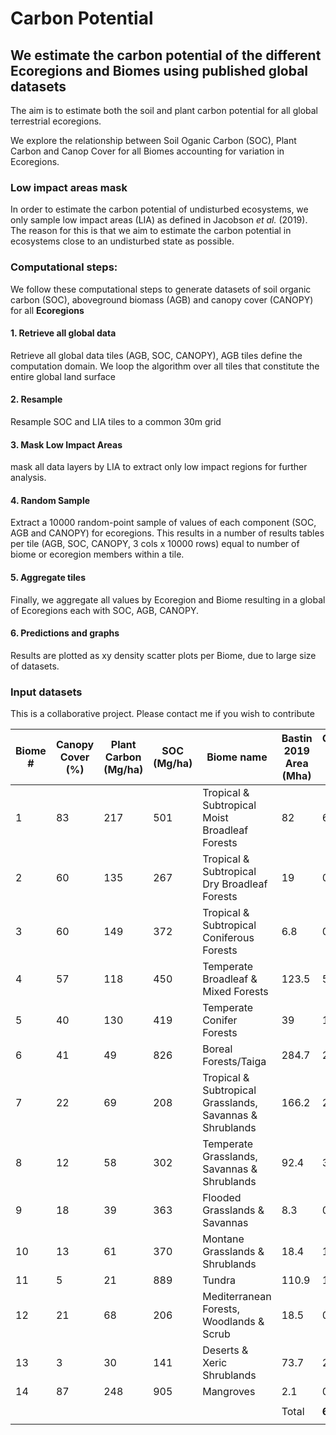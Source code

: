 # Carbon Potential
## We estimate the carbon potential of the different Ecoregions and Biomes using published global datasets

The aim is to estimate both the soil and plant carbon potential for all global terrestrial ecoregions.

We explore the relationship between Soil Oganic Carbon (SOC), Plant Carbon and Canop Cover for all Biomes accounting for variation in Ecoregions.

### Low impact areas mask
In order to estimate the carbon potential of undisturbed ecosystems, we only sample low impact areas (LIA) as defined in Jacobson *et al.* (2019). The reason for this is that we aim to estimate the carbon potential in ecosystems close to an undisturbed state as possible. 

### Computational steps:
We follow these computational steps to generate datasets of soil organic carbon (SOC), aboveground biomass (AGB) and canopy cover (CANOPY) for all **Ecoregions**

#### 1. Retrieve all global data
Retrieve all global data tiles (AGB, SOC, CANOPY), AGB tiles define the computation domain. We loop the algorithm over all tiles that constitute the entire global land surface 
#### 2. Resample
Resample SOC and LIA tiles to a common 30m grid 
#### 3. Mask Low Impact Areas
mask all data layers by LIA to extract only low impact regions for further analysis.
#### 4. Random Sample
Extract a 10000 random-point sample of values of each component (SOC, AGB and CANOPY) for ecoregions. This results in a number of results tables per tile (AGB, SOC, CANOPY, 3 cols x 10000 rows) equal to number of biome or ecoregion members within a tile. 
#### 5. Aggregate tiles
Finally, we aggregate all values by Ecoregion and Biome resulting in a global of Ecoregions each with SOC, AGB, CANOPY.
#### 6. Predictions and graphs 
Results are plotted as xy density scatter plots per Biome, due to large size of datasets.


### Input datasets



This is a collaborative project. Please contact me if you wish to contribute 

Biome # |Canopy Cover (%)|Plant Carbon (Mg/ha)|SOC (Mg/ha)|Biome name| Bastin 2019 Area (Mha)|Current SOC Stock (Gt)|Plant Carbon Potential (Gt)|Soil Carbon Potential (Gt)
---- | -----|------|---|------|-------------------|------|---------|--------
1|83|217|501|Tropical & Subtropical Moist Broadleaf Forests|82|6.3|18|41
2|60|135|267|Tropical & Subtropical Dry Broadleaf Forests|19|0.5|3|5
3|60|149|372|Tropical & Subtropical Coniferous Forests|6.8|0.1|1|3
4|57|118|450|Temperate Broadleaf & Mixed Forests|123.5|5.8|15|56
5|40|130|419|Temperate Conifer Forests|39|1.9|5|16
6|41|49|826|Boreal Forests/Taiga|284.7|23.9|14|235
7|22|69|208|Tropical & Subtropical Grasslands, Savannas & Shrublands|166.2|2.3|11|35
8|12|58|302|Temperate Grasslands, Savannas & Shrublands|92.4|3.7|5|28
9|18|39|363|Flooded Grasslands & Savannas|8.3|0.3|0|3
10|13|61|370|Montane Grasslands & Shrublands|18.4|1.4|1|7
11|5|21|889|Tundra|110.9|16.5|2|99
12|21|68|206|Mediterranean Forests, Woodlands & Scrub|18.5|0.5|1|4
13|3|30|141|Deserts & Xeric Shrublands|73.7|2.1|2|10
14|87|248|905|Mangroves|2.1|0.2|1|2
||||||||
||||||Total|**65.5**|**79**| **544**|
||||||||
